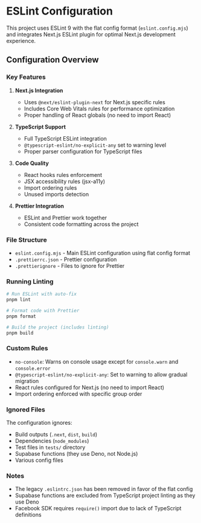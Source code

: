 # ESLint Configuration

This project uses ESLint 9 with the flat config format (`eslint.config.mjs`) and integrates Next.js ESLint plugin for optimal Next.js development experience.

## Configuration Overview

### Key Features

1. **Next.js Integration**
   - Uses `@next/eslint-plugin-next` for Next.js specific rules
   - Includes Core Web Vitals rules for performance optimization
   - Proper handling of React globals (no need to import React)

2. **TypeScript Support**
   - Full TypeScript ESLint integration
   - `@typescript-eslint/no-explicit-any` set to warning level
   - Proper parser configuration for TypeScript files

3. **Code Quality**
   - React hooks rules enforcement
   - JSX accessibility rules (jsx-a11y)
   - Import ordering rules
   - Unused imports detection

4. **Prettier Integration**
   - ESLint and Prettier work together
   - Consistent code formatting across the project

### File Structure

- `eslint.config.mjs` - Main ESLint configuration using flat config format
- `.prettierrc.json` - Prettier configuration
- `.prettierignore` - Files to ignore for Prettier

### Running Linting

```bash
# Run ESLint with auto-fix
pnpm lint

# Format code with Prettier
pnpm format

# Build the project (includes linting)
pnpm build
```

### Custom Rules

- `no-console`: Warns on console usage except for `console.warn` and `console.error`
- `@typescript-eslint/no-explicit-any`: Set to warning to allow gradual migration
- React rules configured for Next.js (no need to import React)
- Import ordering enforced with specific group order

### Ignored Files

The configuration ignores:

- Build outputs (`.next`, `dist`, `build`)
- Dependencies (`node_modules`)
- Test files in `tests/` directory
- Supabase functions (they use Deno, not Node.js)
- Various config files

### Notes

- The legacy `.eslintrc.json` has been removed in favor of the flat config
- Supabase functions are excluded from TypeScript project linting as they use Deno
- Facebook SDK requires `require()` import due to lack of TypeScript definitions
